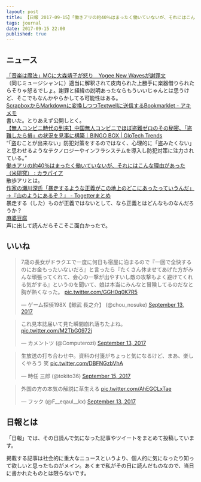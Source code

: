 ```yaml
---
layout: post
title: 【日報 2017-09-15】「働きアリの約40％はまったく働いていないが、それにはこんな理由があった」他
tags: journal
date: 2017-09-15 22:00
published: true
---
```



## ニュース

<div class="news"><a href="https://www.buzzfeed.com/jp/ryosukekamba/omori" target="_blank">「音楽は魔法」MCに大森靖子が怒り　Yogee New Wavesが謝罪文</a>
<div class="newscomme">（同じミュージシャンに）適当に解釈されて皮肉られた上勝手に楽器借りられたらそりゃ怒るでしょ。謝罪と経緯の説明あったならもういいじゃんとは思うけど、そこでもなんかやらかしてる可能性はある。</div>
</div>

<div class="news"><a href="https://akio6o6.github.io/blog/2017/09/15/100000" target="_blank">ScrapboxからMarkdownに変換しつつTextwellに送信するBookmarklet - アキメモ</a>
<div class="newscomme">書いた。とりあえず公開しとく。</div>
</div>

<div class="news"><a href="https://glotechtrends.com/guard-of-unmanned-convenient-store-170913/" target="_blank">【無人コンビニ時代の到来】中国無人コンビニでほぼ盗難ゼロのその秘密、「盗難したら損」の状況を見事に構築｜BINGO BOX | GloTech Trends</a>
<div class="newscomme">“「盗むことが出来ない」防犯対策をするのではなく、心理的に「盗みたくない」と思わせるようなテクノロジーやインフラシステムを導入し防犯対策に注力されている。”</div>
</div>

<div class="news"><a href="http://karapaia.com/archives/52245905.html" target="_blank">働きアリの約40％はまったく働いていないが、それにはこんな理由があった（米研究） : カラパイア</a>
<div class="newscomme">散歩アリとは。</div>
</div>

<div class="news"><a href="https://togetter.com/li/1150683" target="_blank">作家の瀬川深氏「暴走するような正義がこの地上のどこにあったっていうんだ」→『山のようにあるぞ？』 - Togetterまとめ</a>
<div class="newscomme">暴走する（した）ものが正義ではないとして、なら正義とはどんなものなんだろうか？</div>
</div>

<div class="news"><a href="https://anond.hatelabo.jp/20170914232845" target="_blank">麻婆豆腐</a>
<div class="newscomme">声に出して読んだらそこそこ面白かったで。</div>
</div>


## いいね

 
<blockquote class="twitter-tweet"><p lang="ja" dir="ltr">7歳の長女がドラクエで一度に何日も宿屋に泊まるので『一回で全快するのにお金もったいないだろ』と言ったら『たくさん休ませてあげた方がみんな頑張ってくれて、会心の一撃が出やすいし敵の攻撃もよく避けてくれる気がする』というのを聞いて、娘は本当にみんなと冒険してるのだなと胸が熱くなった。 <a href="https://t.co/GGH0q0K7R5">pic.twitter.com/GGH0q0K7R5</a></p>&mdash; ゲーム探偵198X【鯨武 長之介】 (@chou_nosuke) <a href="https://twitter.com/chou_nosuke/status/907921237904465921">September 13, 2017</a></blockquote>
<script async src="//platform.twitter.com/widgets.js" charset="utf-8"></script>


<blockquote class="twitter-tweet"><p lang="ja" dir="ltr">これ見本誌届いて見た瞬間崩れ落ちたよね。 <a href="https://t.co/M2TbG0972j">pic.twitter.com/M2TbG0972j</a></p>&mdash; カメントツ (@Computerozi) <a href="https://twitter.com/Computerozi/status/907960018770599936">September 13, 2017</a></blockquote>
<script async src="//platform.twitter.com/widgets.js" charset="utf-8"></script>


<blockquote class="twitter-tweet"><p lang="ja" dir="ltr">生放送の打ち合わせ中。資料の付箋がちょっと気になるけど、まあ、楽しくやろう 笑 <a href="https://t.co/DBFNGzbVhA">pic.twitter.com/DBFNGzbVhA</a></p>&mdash; 時任 三郎 (@tokito36) <a href="https://twitter.com/tokito36/status/908492705671421952">September 15, 2017</a></blockquote>
<script async src="//platform.twitter.com/widgets.js" charset="utf-8"></script>


<blockquote class="twitter-tweet"><p lang="ja" dir="ltr">外国の方の本気の解説に草生える <a href="https://t.co/AhEGCLxTae">pic.twitter.com/AhEGCLxTae</a></p>&mdash; フック (@F__eqaul__kx) <a href="https://twitter.com/F__eqaul__kx/status/907857881138995207">September 13, 2017</a></blockquote>
<script async src="//platform.twitter.com/widgets.js" charset="utf-8"></script>


## 日報とは

「日報」では、その日読んで気になった記事やツイートをまとめて投稿しています。

掲載する記事は社会的に重大なニュースというより、個人的に気になったり知って欲しいと思ったものがメイン。あくまで私がその日に読んだものなので、当日に書かれたものとは限らないです。